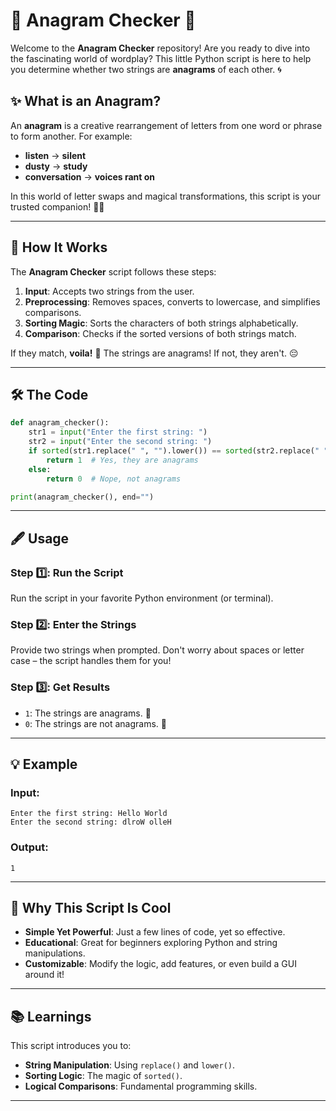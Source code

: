 # 🌟 Anagram Checker 🧩  
Welcome to the **Anagram Checker** repository! Are you ready to dive into the fascinating world of wordplay? This little Python script is here to help you determine whether two strings are **anagrams** of each other. 🌀

## ✨ What is an Anagram?  
An **anagram** is a creative rearrangement of letters from one word or phrase to form another. For example:  
- **listen** → **silent**  
- **dusty** → **study**  
- **conversation** → **voices rant on**  

In this world of letter swaps and magical transformations, this script is your trusted companion! 🎩✨

---

## 🚀 How It Works  
The **Anagram Checker** script follows these steps:  
1. **Input**: Accepts two strings from the user.  
2. **Preprocessing**: Removes spaces, converts to lowercase, and simplifies comparisons.  
3. **Sorting Magic**: Sorts the characters of both strings alphabetically.  
4. **Comparison**: Checks if the sorted versions of both strings match.  

If they match, **voila!** 🎉 The strings are anagrams! If not, they aren't. 😔

---

## 🛠️ The Code  

```python
def anagram_checker():
    str1 = input("Enter the first string: ")
    str2 = input("Enter the second string: ")
    if sorted(str1.replace(" ", "").lower()) == sorted(str2.replace(" ", "").lower()):
        return 1  # Yes, they are anagrams
    else:
        return 0  # Nope, not anagrams

print(anagram_checker(), end="")
```

---

## 🖋️ Usage  

### Step 1️⃣: Run the Script  
Run the script in your favorite Python environment (or terminal).  

### Step 2️⃣: Enter the Strings  
Provide two strings when prompted. Don't worry about spaces or letter case – the script handles them for you!  

### Step 3️⃣: Get Results  
- `1`: The strings are anagrams. 🥳  
- `0`: The strings are not anagrams. 🤔  

---

## 💡 Example  

### Input:  
```
Enter the first string: Hello World  
Enter the second string: dlroW olleH  
```

### Output:  
```
1
```

---

## 🌈 Why This Script Is Cool  

- **Simple Yet Powerful**: Just a few lines of code, yet so effective.  
- **Educational**: Great for beginners exploring Python and string manipulations.  
- **Customizable**: Modify the logic, add features, or even build a GUI around it!  

---

## 📚 Learnings  

This script introduces you to:  
- **String Manipulation**: Using `replace()` and `lower()`.  
- **Sorting Logic**: The magic of `sorted()`.  
- **Logical Comparisons**: Fundamental programming skills.  

---  
